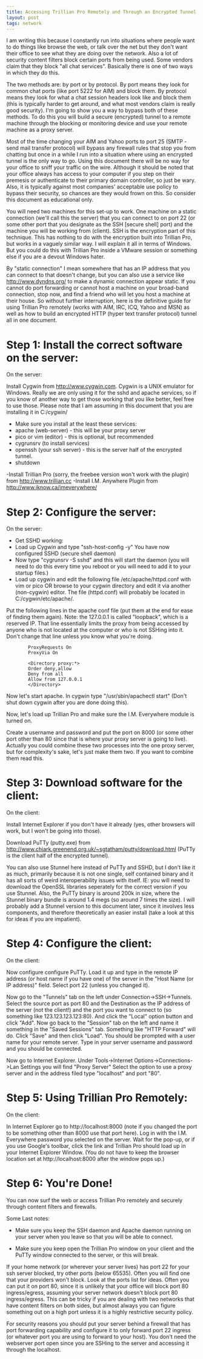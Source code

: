 ```yaml
---
title: Accessing Trillian Pro Remotely and Through an Encrypted Tunnel
layout: post
tags: network
---
```


I am writing this because I constantly run into situations where people want to do things like browse the web, or talk over the net but they don't want their office to see what they are doing over the network. Also a lot of security content filters block certain ports from being used. Some vendors claim that they block "all chat services". Basically there is one of two ways in which they do this.

The two methods are: by port or by protocol. By port means they look for common chat ports (like port 5222 for AIM) and block them. By protocol means they look for what a chat session headers look like and block them (this is typically harder to get around, and what most vendors claim is really good security). I'm going to show you a way to bypass both of these methods. To do this you will build a secure (encrypted) tunnel to a remote machine through the blocking or monitoring device and use your remote machine as a proxy server.

Most of the time changing your AIM and Yahoo ports to port 25 (SMTP - send mail transfer protocol) will bypass any firewall rules that stop you from chatting but once in a while I run into a situation where using an encrypted tunnel is the only way to go. Using this document there will be no way for your office to sniff your traffic on the wire. Although it should be noted that your office always has access to your computer if you step on their premesis or authenticate to their primary domain controller, so just be wary. Also, it is typically against most companies' acceptable use policy to bypass their security, so chances are they would frown on this. So consider this document as educational only.

You will need two machines for this set-up to work. One machine on a static connection (we'll call this the server) that you can connect to on port 22 (or some other port that you designate as the SSH [secure shell] port) and the machine you will be working from (client). SSH is the encryption part of this technique. This has nothing to do with the encryption built into Trillian Pro, but works in a vaguely similar way. I will explain it all in terms of Windows. But you could do this with Trillian Pro inside a VMware session or something else if you are a devout Windows hater.

By "static connection" I mean somewhere that has an IP address that you can connect to that doesn't change, but you can also use a service like http://www.dyndns.org/ to make a dynamic connection appear static. If you cannot do port forwarding or cannot host a machine on your broad-band connection, stop now, and find a friend who will let you host a machine at their house. So without further interruption, here is the definitive guide for using Trillian Pro remotely (works with AIM, IRC, ICQ, Yahoo and MSN) as well as how to build an encrypted HTTP (hyper text transfer protocol) tunnel all in one document.



# Step 1: Install the correct software on the server:

On the server:

Install Cygwin from http://www.cygwin.com. Cygwin is a UNIX emulator for Windows. Really we are only using it for the sshd and apache services, so if you know of another way to get those working that you like better, feel free to use those. Please note that I am assuming in this document that you are installing it in C:/cygwin/

- Make sure you install at the least these services:
- apache (web-server) - this will be your proxy server
- pico or vim (editor) - this is optional, but recommended
- cygrunsrv (to install services)
- openssh (your ssh server) - this is the server half of the encrypted tunnel.
- shutdown 

-Install Trillian Pro (sorry, the freebee version won't work with the plugin) from http://www.trillian.cc
-Install I.M. Anywhere Plugin from http://www.iknow.ca/imeverywhere/ 



# Step 2: Configure the server:

On the server:

- Get SSHD working:
- Load up Cygwin and type "ssh-host-config -y" You have now configured SSHD (secure shell daemon)
- Now type "cygrunsrv -S sshd" and this will start the daemon (you will need to do this every time you reboot or you will need to add it to your startup files.)
- Load up cygwin and edit the following file /etc/apache/httpd.conf with vim or pico OR browse to your cygwin directory and edit it via another (non-cygwin) editor. The file (httpd.conf) will probably be located in C:/cygwin/etc/apache/.

Put the following lines in the apache conf file (put them at the end for ease of finding them again). Note: the 127.0.0.1 is called "loopback", which is a reserved IP. That line essentially limits the proxy from being accessed by anyone who is not located at the computer or who is not SSHing into it. Don't change that line unless you know what you're doing.

        	ProxyRequests On
        	ProxyVia On

        	<Directory proxy:*>
        	Order deny,allow
        	Deny from all
        	Allow from 127.0.0.1 
        	</Directory>
        	

Now let's start apache. In cygwin type "/usr/sbin/apachectl start" (Don't shut down cygwin after you are done doing this).

Now, let's load up Trillian Pro and make sure the I.M. Everywhere module is turned on.

Create a username and password and put the port on 8000 (or some other port other than 80 since that is where your proxy server is going to live). Actually you could combine these two processes into the one proxy server, but for complexity's sake, let's just make them two. If you want to combine them read this. 



# Step 3: Download software for the client:

On the client:

Install Internet Explorer if you don't have it already (yes, other browsers will work, but I won't be going into those).

Download PuTTy (putty.exe) from http://www.chiark.greenend.org.uk/~sgtatham/putty/download.html (PuTTy is the client half of the encrypted tunnel). 

You can also use Stunnel here instead of PuTTy and SSHD, but I don't like it as much, primarily because it is not one single, self contained binary and it has all sorts of weird interoperability issues with itself. IE: you will need to download the OpenSSL libraries seperately for the correct version if you use Stunnel. Also, the PuTTy binary is around 200k in size, where the Stunnel binary bundle is around 1.4 megs (so around 7 times the size). I will probably add a Stunnel version to this document later, since it involves less components, and therefore theoretically an easier install (take a look at this for ideas if you are impatient). 



# Step 4: Configure the client:

On the client:

Now configure configure PuTTy. Load it up and type in the remote IP address (or host name if you have one) of the server in the "Host Name (or IP address)" field. Select port 22 (unless you changed it). 

Now go to the "Tunnels" tab on the left under Connection->SSH->Tunnels. Select the source port as port 80 and the Destination as the IP address of the server (not the client!) and the port you want to connect to (so something like 123.123.123.123:80). And click the "Local" option button and click "Add". Now go back to the "Session" tab on the left and name it something in the "Saved Sessions" tab. Something like "HTTP Forward" will do. Click "Save" and then click "Load". You should be prompted with a user name for your remote server. Type in your server username and password and you should be connected.

Now go to Internet Explorer. Under Tools->Internet Options->Connections->Lan Settings you will find "Proxy Server" Select the option to use a proxy server and in the address filed type "localhost" and port "80". 



# Step 5: Using Trillian Pro Remotely:

On the client:

In Internet Explorer go to http://localhost:8000 (note if you changed the port to be something other than 8000 use that port here). Log in with the I.M. Everywhere password you selected on the server. Wait for the pop-up, or if you use Google's toolbar, click the link and Trillian Pro should load up in your Internet Explorer Window. (You do not have to keep the browser location set at http://localhost:8000 after the window pops up.) 



# Step 6: You're Done!
You can now surf the web or access Trillian Pro remotely and securely through content filters and firewalls.

Some Last notes:

- Make sure you keep the SSH daemon and Apache daemon running on your server when you leave so that you will be able to connect.

- Make sure you keep open the Trillian Pro window on your client and the PuTTy window connected to the server, or this will break.

If your home network (or wherever your server lives) has port 22 for your ssh server blocked, try other ports (below 65535). Often you will find one that your providers won't block. Look at the ports list for ideas. Often you can put it on port 80, since it is unlikely that your office will block port 80 ingress/egress, assuming your server network doesn't block port 80 ingress/egress. This can be tricky if you are dealing with two networks that have content filters on both sides, but almost always you can figure something out on a high port unless it is a highly restrictive security policy.

For security reasons you should put your server behind a firewall that has port forwarding capability and configure it to only forward port 22 ingress (or whatever port you are using to forward to your host). You don't need the webserver port open since you are SSHing to the server and accessing it through the localhost. 
